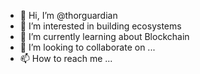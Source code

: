 - 👋 Hi, I’m @thorguardian
- 👀 I’m interested in building ecosystems
- 🌱 I’m currently learning about Blockchain
- 💞️ I’m looking to collaborate on ...
- 📫 How to reach me ...

<!---
thorguardian/thorguardian is a ✨ special ✨ repository because its `README.md` (this file) appears on your GitHub profile.
You can click the Preview link to take a look at your changes.
--->
